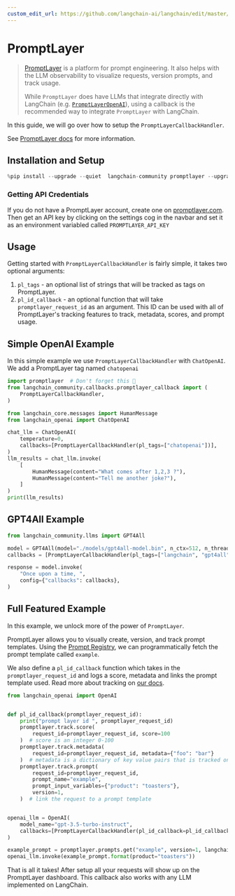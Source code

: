 ```yaml
---
custom_edit_url: https://github.com/langchain-ai/langchain/edit/master/docs/docs/integrations/callbacks/promptlayer.ipynb
---
```

# PromptLayer

>[PromptLayer](https://docs.promptlayer.com/introduction) is a platform for prompt engineering. It also helps with the LLM observability to visualize requests, version prompts, and track usage.
>
>While `PromptLayer` does have LLMs that integrate directly with LangChain (e.g. [`PromptLayerOpenAI`](/docs/integrations/llms/promptlayer_openai)), using a callback is the recommended way to integrate `PromptLayer` with LangChain.

In this guide, we will go over how to setup the `PromptLayerCallbackHandler`. 

See [PromptLayer docs](https://docs.promptlayer.com/languages/langchain) for more information.

## Installation and Setup


```python
%pip install --upgrade --quiet  langchain-community promptlayer --upgrade
```

### Getting API Credentials

If you do not have a PromptLayer account, create one on [promptlayer.com](https://www.promptlayer.com). Then get an API key by clicking on the settings cog in the navbar and
set it as an environment variabled called `PROMPTLAYER_API_KEY`


## Usage

Getting started with `PromptLayerCallbackHandler` is fairly simple, it takes two optional arguments:
1. `pl_tags` - an optional list of strings that will be tracked as tags on PromptLayer.
2. `pl_id_callback` - an optional function that will take `promptlayer_request_id` as an argument. This ID can be used with all of PromptLayer's tracking features to track, metadata, scores, and prompt usage.

## Simple OpenAI Example

In this simple example we use `PromptLayerCallbackHandler` with `ChatOpenAI`. We add a PromptLayer tag named `chatopenai`


```python
import promptlayer  # Don't forget this 🍰
from langchain_community.callbacks.promptlayer_callback import (
    PromptLayerCallbackHandler,
)
```


```python
from langchain_core.messages import HumanMessage
from langchain_openai import ChatOpenAI

chat_llm = ChatOpenAI(
    temperature=0,
    callbacks=[PromptLayerCallbackHandler(pl_tags=["chatopenai"])],
)
llm_results = chat_llm.invoke(
    [
        HumanMessage(content="What comes after 1,2,3 ?"),
        HumanMessage(content="Tell me another joke?"),
    ]
)
print(llm_results)
```

## GPT4All Example


```python
from langchain_community.llms import GPT4All

model = GPT4All(model="./models/gpt4all-model.bin", n_ctx=512, n_threads=8)
callbacks = [PromptLayerCallbackHandler(pl_tags=["langchain", "gpt4all"])]

response = model.invoke(
    "Once upon a time, ",
    config={"callbacks": callbacks},
)
```

## Full Featured Example

In this example, we unlock more of the power of `PromptLayer`.

PromptLayer allows you to visually create, version, and track prompt templates. Using the [Prompt Registry](https://docs.promptlayer.com/features/prompt-registry), we can programmatically fetch the prompt template called `example`.

We also define a `pl_id_callback` function which takes in the `promptlayer_request_id` and logs a score, metadata and links the prompt template used. Read more about tracking on [our docs](https://docs.promptlayer.com/features/prompt-history/request-id).


```python
from langchain_openai import OpenAI


def pl_id_callback(promptlayer_request_id):
    print("prompt layer id ", promptlayer_request_id)
    promptlayer.track.score(
        request_id=promptlayer_request_id, score=100
    )  # score is an integer 0-100
    promptlayer.track.metadata(
        request_id=promptlayer_request_id, metadata={"foo": "bar"}
    )  # metadata is a dictionary of key value pairs that is tracked on PromptLayer
    promptlayer.track.prompt(
        request_id=promptlayer_request_id,
        prompt_name="example",
        prompt_input_variables={"product": "toasters"},
        version=1,
    )  # link the request to a prompt template


openai_llm = OpenAI(
    model_name="gpt-3.5-turbo-instruct",
    callbacks=[PromptLayerCallbackHandler(pl_id_callback=pl_id_callback)],
)

example_prompt = promptlayer.prompts.get("example", version=1, langchain=True)
openai_llm.invoke(example_prompt.format(product="toasters"))
```

That is all it takes! After setup all your requests will show up on the PromptLayer dashboard.
This callback also works with any LLM implemented on LangChain.
